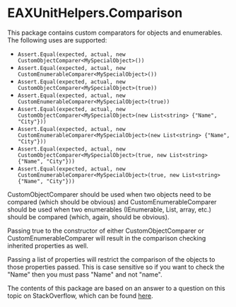 ﻿# EAXUnitHelpers.Comparison

This package contains custom comparators for objects and enumerables. The following uses are supported:

  * ```Assert.Equal(expected, actual, new CustomObjectComparer<MySpecialObject>())```
  * ```Assert.Equal(expected, actual, new CustomEnumerableComparer<MySpecialObject>())```
  * ```Assert.Equal(expected, actual, new CustomObjectComparer<MySpecialObject>(true))```
  * ```Assert.Equal(expected, actual, new CustomEnumerableComparer<MySpecialObject>(true))```
  * ```Assert.Equal(expected, actual, new CustomObjectComparer<MySpecialObject>(new List<string> {"Name", "City"}))```
  * ```Assert.Equal(expected, actual, new CustomEnumerableComparer<MySpecialObject>(new List<string> {"Name", "City"}))```
  * ```Assert.Equal(expected, actual, new CustomObjectComparer<MySpecialObject>(true, new List<string> {"Name", "City"}))```
  * ```Assert.Equal(expected, actual, new CustomEnumerableComparer<MySpecialObject>(true, new List<string> {"Name", "City"}))```

CustomObjectComparer should be used when two objects need to be compared (which should be obvious) and CustomEnumerableComparer should be used when two enumerables (IEnumerable, List, array, etc.) should be compared (which, again, should be obvious).

Passing true to the constructor of either CustomObjectComparer or CustomEnumerableComparer will result in the comparison checking inherited properties as well.

Passing a list of properties will restrict the comparison of the objects to those properties passed. This is case sensitive so if you want to check the "Name" then you must pass "Name" and not "name".

The contents of this package are based on an answer to a question on this topic on StackOverflow, which can be found [here](https://stackoverflow.com/questions/11135337/xunit-assertion-for-checking-equality-of-objects/49825057).